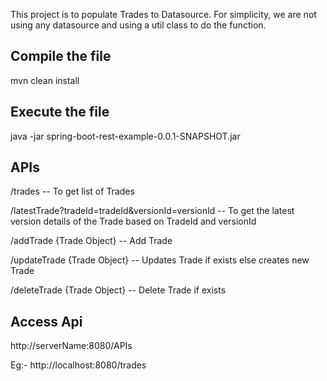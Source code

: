 This project is to populate Trades to Datasource. For simplicity, we are not using any datasource and using a util class to do the function.

Compile the file
----------------

mvn clean install

Execute the file
-----------------
java -jar spring-boot-rest-example-0.0.1-SNAPSHOT.jar

APIs
-----

/trades -- To get list of Trades

/latestTrade?tradeId=tradeId&versionId=versionId -- To get the latest version details of the Trade based on TradeId and versionId

/addTrade {Trade Object} -- Add Trade

/updateTrade {Trade Object} -- Updates Trade if exists else creates new Trade

/deleteTrade {Trade Object} -- Delete Trade if exists
  
Access Api
----------
  
  http://serverName:8080/APIs
  
  Eg:-
   http://localhost:8080/trades
